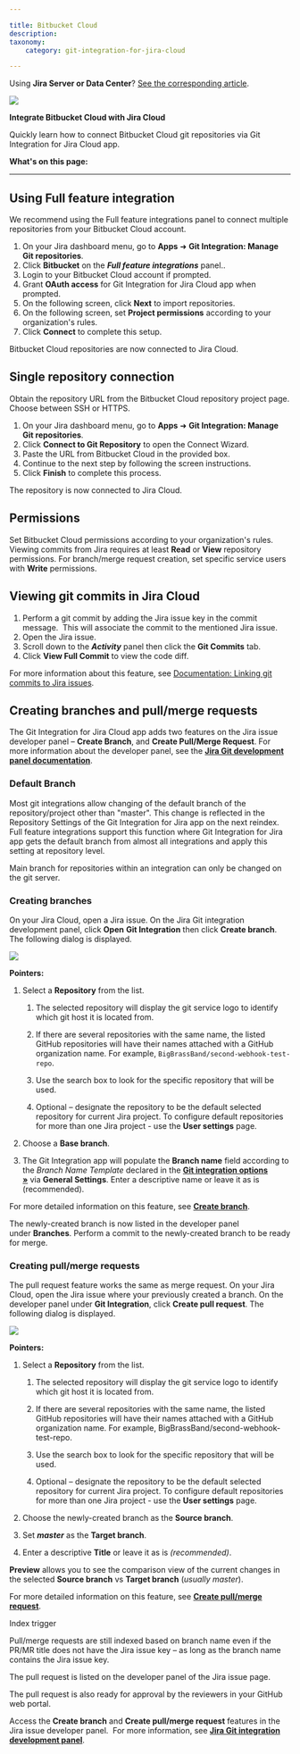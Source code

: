```yaml
---

title: Bitbucket Cloud
description:
taxonomy:
    category: git-integration-for-jira-cloud

---
```



Using **Jira Server or Data Center**? [See the corresponding article](https://bigbrassband.atlassian.net/wiki/x/JoDSB).

![](https://bigbrassband.com/confluence/images/bitbucket-banner-logo.png)

**Integrate Bitbucket Cloud with Jira Cloud**



Quickly learn how to connect Bitbucket Cloud git repositories via Git Integration for Jira Cloud app.

**What's on this page:**



* * *







## **Using Full feature integration**

We recommend using the Full feature integrations panel to connect multiple repositories from your Bitbucket Cloud account.

1.  On your Jira dashboard menu, go to **Apps** ➜ **Git Integration: Manage Git repositories**.
2.  Click **Bitbucket** on the **_Full feature integrations_** panel..
3.  Login to your Bitbucket Cloud account if prompted.
4.  Grant **OAuth access** for Git Integration for Jira Cloud app when prompted.
5.  On the following screen, click **Next** to import repositories.
6.  On the following screen, set **Project permissions** according to your organization's rules.
7.  Click **Connect** to complete this setup.

Bitbucket Cloud repositories are now connected to Jira Cloud.



## **Single repository connection**

Obtain the repository URL from the Bitbucket Cloud repository project page. Choose between SSH or HTTPS.

1.  On your Jira dashboard menu, go to **Apps** ➜ **Git Integration: Manage Git repositories**.
2.  Click **Connect to Git Repository** to open the Connect Wizard.
3.  Paste the URL from Bitbucket Cloud in the provided box.
4.  Continue to the next step by following the screen instructions.
5.  Click **Finish** to complete this process. 

The repository is now connected to Jira Cloud.



## **Permissions**

Set Bitbucket Cloud permissions according to your organization's rules. Viewing commits from Jira requires at least **Read** or **View** repository permissions. For branch/merge request creation, set specific service users with **Write** permissions.



## **Viewing git commits in Jira Cloud**

1.  Perform a git commit by adding the Jira issue key in the commit message.  This will associate the commit to the mentioned Jira issue.
2.  Open the Jira issue.
3.  Scroll down to the **_Activity_** panel then click the **Git Commits** tab.
4.  Click **View Full Commit** to view the code diff.

For more information about this feature, see [Documentation: Linking git commits to Jira issues](/git-integration-for-jira-cloud/linking-git-commits-to-jira-issues/").



## **Creating branches and pull/merge requests**

The Git Integration for Jira Cloud app adds two features on the Jira issue developer panel – **Create Branch**, and **Create Pull/Merge Request**. For more information about the developer panel, see the **[Jira Git development panel documentation](/git-integration-for-jira-cloud/jira-git-integration-development-panel-gij-cloud)**.

### **Default Branch**

Most git integrations allow changing of the default branch of the repository/project other than "master". This change is reflected in the  Repository Settings of the Git Integration for Jira app on the next reindex. Full feature integrations support this function where Git Integration for Jira app gets the default branch from almost all integrations and apply this setting at repository level. 



Main branch for repositories within an integration can only be changed on the git server.

### **Creating branches**

On your Jira Cloud, open a Jira issue. On the Jira Git integration development panel, click **Open** **Git Integration** then click **Create branch**. The following dialog is displayed.

![](https://bigbrassband.atlassian.net/wiki/download/attachments/86343820/gitcloud-bitbucket-create-branch-dlg.png?version=1&modificationDate=1601463635612&cacheVersion=1&api=v2)

**Pointers:**

1.  Select a **Repository** from the list.

    1.  The selected repository will display the git service logo to identify which git host it is located from.
    2.  If there are several repositories with the same name, the listed GitHub repositories will have their names attached with a GitHub organization name. For example, `BigBrassBand/second-webhook-test-repo`.

    3.  Use the search box to look for the specific repository that will be used.

    4.  Optional – designate the repository to be the default selected repository for current Jira project. To configure default repositories for more than one Jira project - use the **User settings** page.

2.  Choose a **Base branch**.

3.  The Git Integration app will populate the **Branch name** field according to the _Branch Name Template_ declared in the **[Git integration options »](/git-integration-for-jira-cloud/git-integration-options/)** via **General Settings**. Enter a descriptive name or leave it as is (recommended).



For more detailed information on this feature, see [**Create branch**](/git-integration-for-jira-cloud/Create-branch).

The newly-created branch is now listed in the developer panel under **Branches**. Perform a commit to the newly-created branch to be ready for merge.

### **Creating pull/merge requests**

The pull request feature works the same as merge request. On your Jira Cloud, open the Jira issue where your previously created a branch. On the developer panel under **Git Integration**, click **Create pull request**. The following dialog is displayed.

![](https://bigbrassband.atlassian.net/wiki/download/attachments/86343820/gitcloud-bitbucket-create-pull-req-dlg.png?version=1&modificationDate=1601464089328&cacheVersion=1&api=v2)

**Pointers:**

1.  Select a **Repository** from the list.

    1.  The selected repository will display the git service logo to identify which git host it is located from.

    2.  If there are several repositories with the same name, the listed GitHub repositories will have their names attached with a GitHub organization name. For example, BigBrassBand/second-webhook-test-repo.

    3.  Use the search box to look for the specific repository that will be used.

    4.  Optional – designate the repository to be the default selected repository for current Jira project. To configure default repositories for more than one Jira project - use the **User settings** page.

2.  Choose the newly-created branch as the **Source branch**.

3.  Set _**master**_ as the **Target branch**.

4.  Enter a descriptive **Title** or leave it as is _(recommended)_.




**Preview** allows you to see the comparison view of the current changes in the selected **Source branch** vs **Target branch** (_usually_ _master_).





For more detailed information on this feature, see [**Create pull/merge request**](/git-integration-for-jira-cloud/create-pull-or-merge-request/).

Index trigger

Pull/merge requests are still indexed based on branch name even if the PR/MR title does not have the Jira issue key – as long as the branch name contains the Jira issue key.

The pull request is listed on the developer panel of the Jira issue page.

The pull request is also ready for approval by the reviewers in your GitHub web portal.

Access the **Create branch** and **Create pull/merge request** features in the Jira issue developer panel.  For more information, see **[Jira Git integration development panel](/git-integration-for-jira-cloud/jira-git-integration-development-panel-gij-cloud)**.

